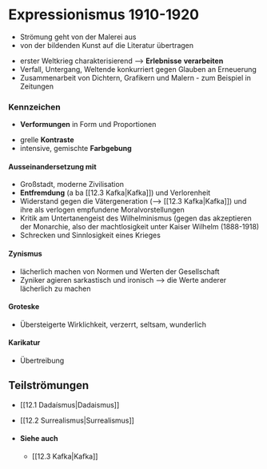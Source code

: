 # Expressionismus 1910-1920
* Strömung geht von der Malerei aus
* von der bildenden Kunst auf die Literatur übertragen
- erster Weltkrieg charakterisierend --> __Erlebnisse__ __verarbeiten__
- Verfall, Untergang, Weltende konkurriert gegen Glauben an Erneuerung
- Zusammenarbeit von Dichtern, Grafikern und Malern - zum Beispiel in Zeitungen

### Kennzeichen
* __Verformungen__ in Form und Proportionen
- grelle __Kontraste__
- intensive, gemischte __Farbgebung__

#### Ausseinandersetzung mit
- Großstadt, moderne Zivilisation
- __Entfremdung__ (a ba [[12.3 Kafka|Kafka]]) und Verlorenheit
- Widerstand gegen die Vätergeneration (--> [[12.3 Kafka|Kafka]]) und ihre als verlogen empfundene Moralvorstellungen
- Kritik am Untertanengeist des Wilhelminismus (gegen das akzeptieren der Monarchie, also der machtlosigkeit unter Kaiser Wilhelm (1888-1918)
- Schrecken und Sinnlosigkeit eines Krieges
#### Zynismus
- lächerlich machen von Normen und Werten der Gesellschaft
- Zyniker agieren sarkastisch und ironisch --> die Werte anderer lächerlich zu machen

#### Groteske
- Übersteigerte Wirklichkeit, verzerrt, seltsam, wunderlich

#### Karikatur
* Übertreibung

## Teilströmungen
- [[12.1 Dadaísmus|Dadaismus]]
- [[12.2 Surrealismus|Surrealismus]]


- #### Siehe auch
	- [[12.3 Kafka|Kafka]]





